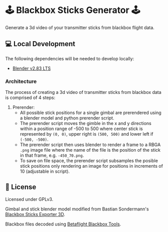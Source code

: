 # 🕹️ Blackbox Sticks Generator 🕹️
Generate a 3d video of your transmitter sticks from blackbox flight data.

## 💻 Local Development
The following dependencies will be needed to develop locally:
* [Blender v2.83 LTS](https://www.blender.org/download/lts/2-93/)

### Architecture
The process of creating a 3d video of transmitter sticks from blackbox data is comprised of 4 steps:
1. Prerender:
    * All possible stick positions for a single gimbal are prerendered using a blender model and python prerender script.
    * The prerender script moves the gimble in the x and y directions within a position range of -500 to 500 where center stick is represented by `(0, 0)`, upper right is `(500, 500)` and lower left if `(-500, -500)`.
    * The prerender script then uses blender to render a frame to a RBGA `.png` image file where the name of the file is the position of the stick in that frame, e.g. `-450_70.png`.
    * To save on file space, the prerender script subsamples the posible stick positions only rendering an image for positions in increments of 10 (adjustable in script).

## 📝 License
Licensed under GPLv3.

Gimbal and stick blender model modified from Bastian Sondermann's [Blackbox Sticks Exporter 3D](https://github.com/bsondermann/BlackboxSticksExporter3D).

Blackbox files decoded using [Betaflight Blackbox Tools](https://github.com/betaflight/blackbox-tools).